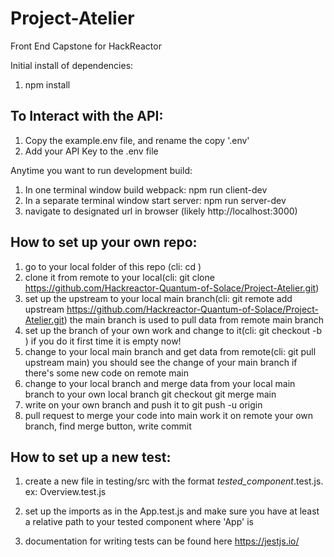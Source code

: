 # Project-Atelier
Front End Capstone for HackReactor

Initial install of dependencies:
1. npm install

## To Interact with the API:
1. Copy the example.env file, and rename the copy '.env'
2. Add your API Key to the .env file

Anytime you want to run development build:
1. In one terminal window build webpack: npm run client-dev
2. In a separate terminal window start server: npm run server-dev
3. navigate to designated url in browser (likely http://localhost:3000)

## How to set up your own repo:
1. go to your local folder of this repo (cli: cd <FolderName>)
2. clone it from remote to your local(cli: git clone https://github.com/Hackreactor-Quantum-of-Solace/Project-Atelier.git)
3. set up the upstream to your local main branch(cli: git remote add upstream https://github.com/Hackreactor-Quantum-of-Solace/Project-Atelier.git)
the main branch is used to pull data from remote main branch
4. set up the branch of your own work and change to it(cli: git checkout -b <your branch name>)
if you do it first time it is empty now!
5. change to your local main branch and get data from remote(cli: git pull upstream main)
you should see the change of your main branch if there's some new code on remote main
6. change to your local branch and merge data from your local main branch to your own local branch
git checkout <your branch name>
git merge main
7. write on your own branch and push it to <remote your branch>
git push -u origin <branch name you want to create on remote>
8. pull request to merge your code into main
work it on remote your own branch, find merge button, write commit

## How to set up a new test:
1. create a new file in testing/src with the format *tested_component*.test.js. ex: Overview.test.js

2. set up the imports as in the App.test.js and make sure you have at least a relative path to your tested component where 'App' is

3. documentation for writing tests can be found here https://jestjs.io/